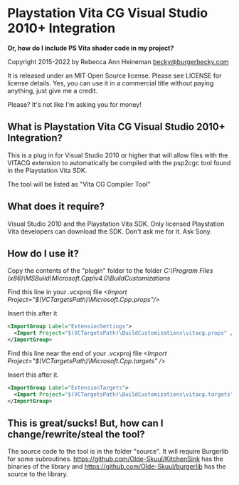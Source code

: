 # Playstation Vita CG Visual Studio 2010+ Integration

**Or, how do I include PS Vita shader code in my project?**

Copyright 2015-2022 by Rebecca Ann Heineman becky@burgerbecky.com

It is released under an MIT Open Source license. Please see LICENSE for license details. Yes, you can use it in a commercial title without paying anything, just give me a credit.

Please? It's not like I'm asking you for money!

## What is Playstation Vita CG Visual Studio 2010+ Integration?

This is a plug in for Visual Studio 2010 or higher that will allow files with the VITACG extension to automatically be compiled with the psp2cgc tool found in the Playstation Vita SDK.

The tool will be listed as "Vita CG Compiler Tool"

## What does it require?

Visual Studio 2010 and the Playstation Vita SDK. Only licensed Playstation Vita developers can download the SDK. Don't ask me for it. Ask Sony.

## How do I use it?

Copy the contents of the "plugin" folder to the folder *C:\Program Files (x86)\MSBuild\Microsoft.Cpp\v4.0\BuildCustomizations*

Find this line in your .vcxproj file *\<Import Project="$(VCTargetsPath)\Microsoft.Cpp.props"/>*

Insert this after it

```xml
<ImportGroup Label="ExtensionSettings">
  <Import Project="$(VCTargetsPath)\BuildCustomizations\vitacg.props" />
</ImportGroup>
```

Find this line near the end of your .vcxproj file *\<Import Project="$(VCTargetsPath)\Microsoft.Cpp.targets" />*

Insert this after it.

```xml
<ImportGroup Label="ExtensionTargets">
  <Import Project="$(VCTargetsPath)\BuildCustomizations\vitacg.targets" />
</ImportGroup>
```

## This is great/sucks! But, how can I change/rewrite/steal the tool?

The source code to the tool is in the folder "source". It will require Burgerlib for some subroutines. <https://github.com/Olde-Skuul/KitchenSink> has the binaries of the library and <https://github.com/Olde-Skuul/burgerlib> has the source to the library.
